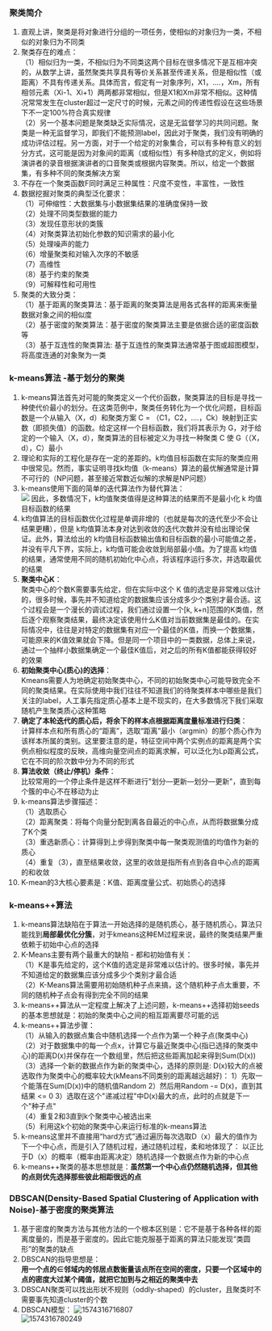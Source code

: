 ### 聚类简介
1. 直观上讲，聚类是将对象进行分组的一项任务，使相似的对象归为一类，不相似的对象归为不同类
2. 聚类存在的难点：  
（1）相似归为一类，不相似归为不同类这两个目标在很多情况下是互相冲突的，从数学上讲，虽然聚类共享具有等价关系甚至传递关系，但是相似性（或距离）不具有传递关系。具体而言，假定有一对象序列，X1，....，Xm，所有相邻元素（Xi-1、Xi+1）两两都非常相似，但是X1和Xm非常不相似。这种情况常常发生在cluster超过一定尺寸的时候，元素之间的传递性假设在这些场景下不一定100%符合真实规律  
（2）另一个基本问题是聚类缺乏实际情况，这是无监督学习的共同问题。聚类是一种无监督学习，即我们不能预测label，因此对于聚类，我们没有明确的成功评估过程。另一方面，对于一个给定的对象集合，可以有多种有意义的划分方式，这可能是因为对象间的距离（或相似性）有多种隐式的定义，例如将演讲者的录音根据演讲者的口音聚类或根据内容聚类。所以，给定一个数据集，有多种不同的聚类解决方案
3. 不存在一个聚类函数F同时满足三种属性：尺度不变性，丰富性，一致性
4. 数据挖掘对聚类的典型泛化要求：  
（1）可伸缩性：大数据集与小数据集结果的准确度保持一致  
（2）处理不同类型数据的能力  
（3）发现任意形状的类簇  
（4）对聚类算法初始化参数的知识需求的最小化  
（5）处理噪声的能力  
（6）增量聚类和对输入次序的不敏感  
（7）高维性  
（8）基于约束的聚类  
（9）可解释性和可用性
5. 聚类的大致分类：  
（1）基于距离的聚类算法：基于距离的聚类算法是用各式各样的距离来衡量数据对象之间的相似度  
（2）基于密度的聚类算法：基于密度的聚类算法主要是依据合适的密度函数等  
（3）基于互连性的聚类算法: 基于互连性的聚类算法通常基于图或超图模型，将高度连通的对象聚为一类

### k-means算法 -基于划分的聚类
1. k-means算法首先对可能的聚类定义一个代价函数，聚类算法的目标是寻找一种使代价最小的划分。在这类范例中，聚类任务转化为一个优化问题，目标函数是一个从输入（X，d）和聚类方案 C = （C1，C2，....，Ck）映射到正实数（即损失值）的函数。给定这样一个目标函数，我们将其表示为 G，对于给定的一个输入（X，d），聚类算法的目标被定义为寻找一种聚类 C 使 G（（X，d），C）最小
2. 理论和实际的工程化是存在一定的差距的。k均值目标函数在实际的聚类应用中很常见。然而，事实证明寻找k均值（k-means）算法的最优解通常是计算不可行的（NP问题，甚至接近常数近似解的求解是NP问题）
3. k-means使用下面的简单的迭代算法作为替代算法：  
![](https://images2018.cnblogs.com/blog/532548/201807/532548-20180721161353813-1397832230.png)
因此，多数情况下，k均值聚类值得是这种算法的结果而不是最小化 k 均值目标函数的结果
4. k均值算法的目标函数优化过程是单调非增的（也就是每次的迭代至少不会让结果更糟），但是 k均值算法本身对达到收敛的迭代次数并没有给出理论保证。此外，算法给出的 k均值目标函数输出值和目标函数的最小可能值之差，并没有平凡下界，实际上，k均值可能会收敛到局部最小值。为了提高 k均值的结果，通常使用不同的随机初始化中心点，将该程序运行多次，并选取最优的结果
5. **聚类中心K**：  
聚类中心的个数K需要事先给定，但在实际中这个 K 值的选定是非常难以估计的，很多时候，事先并不知道给定的数据集应该分成多少个类别才最合适。这个过程会是一个漫长的调试过程，我们通过设置一个[k, k+n]范围的K类值，然后逐个观察聚类结果，最终决定该使用什么K值对当前数据集是最佳的。在实际情况中，往往是对特定的数据集有对应一个最佳的K值，而换一个数据集，可能原来的K值效果就会下降。但是同一个项目中的一类数据，总体上来说，通过一个抽样小数据集确定一个最佳K值后，对之后的所有K值都能获得较好的效果
6. **初始聚类中心(质心)的选择**：  
Kmeans需要人为地确定初始聚类中心，不同的初始聚类中心可能导致完全不同的聚类结果。在实际使用中我们往往不知道我们的待聚类样本中哪些是我们关注的label，人工事先指定质心基本上是不现实的，在大多数情况下我们采取随机产生聚类质心这种策略
7. **确定了本轮迭代的质心后，将余下的样本点根据距离度量标准进行归类**：  
计算样本点和所有质心的“距离”，选取“距离”最小（argmin）的那个质心作为该样本所属的类别。这里要注意的是，特征空间中两个实例点的距离是两个实例点相似程度的反映，高维向量空间点的距离求解，可以泛化为Lp距离公式，它在不同的阶次数中分为不同的形式
8. **算法收敛（终止/停机）条件**：  
比较常用的一个停止条件是这样不断进行"划分—更新—划分—更新"，直到每个簇的中心不在移动为止
9. k-means算法步骤描述：  
（1）选取质心  
（2）距离聚类：将每个向量分配到离各自最近的中心点，从而将数据集分成了K个类  
（3）重选新质心：计算得到上步得到聚类中每一聚类观测值的均值作为新的质心  
（4）重复（3），直至结果收敛，这里的收敛是指所有点到各自中心点的距离的和收敛
10. K-mean的3大核心要素是：K值、距离度量公式、初始质心的选择

### k-means++算法
1. k-means算法缺陷在于算法一开始选择的是随机质心，基于随机质心，算法只能找到**局部最优化分簇**，对于kmeans这种EM过程来说，最终的聚类结果严重依赖于初始中心点的选择
2. K-Means主要有两个最重大的缺陷 - 都和初始值有关：  
（1）K是事先给定的，这个K值的选定是非常难以估计的。很多时候，事先并不知道给定的数据集应该分成多少个类别才最合适  
（2）K-Means算法需要用初始随机种子点来搞，这个随机种子点太重要，不同的随机种子点会有得到完全不同的结果 
3. k-means++算法从一定程度上解决了上述问题，k-means++选择初始seeds的基本思想就是：初始的聚类中心之间的相互距离要尽可能的远
4. k-means++算法步骤：  
（1）从输入的数据点集合中随机选择一个点作为第一个种子点(聚类中心)   
（2）对于数据集中的每一个点x，计算它与最近聚类中心(指已选择的聚类中心)的距离D(x)并保存在一个数组里，然后把这些距离加起来得到Sum(D(x))  
（3）选择一个新的数据点作为新的聚类中心，选择的原则是: D(x)较大的点被选取作为聚类中心的概率较大(kMeans不同类别的距离越远越好)： 
1）先取一个能落在Sum(D(x))中的随机值Random 2）然后用Random -= D(x)，直到其结果 <= 0 3）选取在这个"递减过程"中D(x)最大的点，此时的点就是下一个"种子点"  
（4）重复2和3直到k个聚类中心被选出来  
（5）利用这k个初始的聚类中心来运行标准的k-means算法 
5. k-means这里并不直接用“hard方式”通过遍历每次选取D（x）最大的值作为下一个中心点，而是引入了随机过程，通过随机过程，柔和地体现了：
以正比于D（x）的概率（概率由距离决定）随机选择一个数据点作为新的中心点
6. k-means++聚类的基本思想就是：**虽然第一个中心点仍然随机选择，但其他的点则优先选择那些彼此相距很远的点**

### DBSCAN(Density-Based Spatial Clustering of Application with Noise)-基于密度的聚类算法
1. 基于密度的聚类方法与其他方法的一个根本区别是：它不是基于各种各样的距离度量的，而是基于密度的。因此它能克服基于距离的算法只能发现“类圆形”的聚类的缺点
2. DBSCAN的指导思想是：  
  **用一个点的∈邻域内的邻居点数衡量该点所在空间的密度，只要一个区域中的点的密度大过某个阈值，就把它加到与之相近的聚类中去**
3. DBSCAN聚类可以找出形状不规则（oddly-shaped）的cluster，且聚类时不需要事先知道cluster的个数
4. DBSCAN模型：
  ![1574316716807](C:\Users\杨炜\AppData\Roaming\Typora\typora-user-images\1574316716807.png)  
  ![1574316780249](C:\Users\杨炜\AppData\Roaming\Typora\typora-user-images\1574316780249.png)